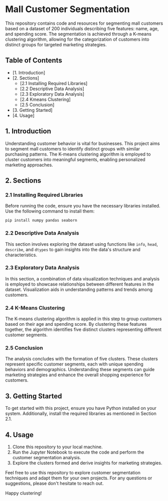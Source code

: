 # Mall Customer Segmentation

This repository contains code and resources for segmenting mall customers based on a dataset of 200 individuals describing five features: name, age, and spending score. The segmentation is achieved through a K-means clustering algorithm, allowing for the categorization of customers into distinct groups for targeted marketing strategies.

## Table of Contents
- [1. Introduction]
- [2. Sections]
  - [2.1 Installing Required Libraries]
  - [2.2 Descriptive Data Analysis]
  - [2.3 Exploratory Data Analysis]
  - [2.4 Kmeans Clustering]
  - [2.5 Conclusion]
- [3. Getting Started]
- [4. Usage]

## 1. Introduction

Understanding customer behavior is vital for businesses. This project aims to segment mall customers to identify distinct groups with similar purchasing patterns. The K-means clustering algorithm is employed to cluster customers into meaningful segments, enabling personalized marketing approaches.

## 2. Sections

### 2.1 Installing Required Libraries

Before running the code, ensure you have the necessary libraries installed. Use the following command to install them:

```
pip install numpy pandas seaborn
```

### 2.2 Descriptive Data Analysis

This section involves exploring the dataset using functions like `info`, `head`, `describe`, and `dtypes` to gain insights into the data's structure and characteristics.

### 2.3 Exploratory Data Analysis

In this section, a combination of data visualization techniques and analysis is employed to showcase relationships between different features in the dataset. Visualization aids in understanding patterns and trends among customers.

### 2.4 K-Means Clustering

The K-means clustering algorithm is applied in this step to group customers based on their age and spending score. By clustering these features together, the algorithm identifies five distinct clusters representing different customer segments.

### 2.5 Conclusion

The analysis concludes with the formation of five clusters. These clusters represent specific customer segments, each with unique spending behaviors and demographics. Understanding these segments can guide marketing strategies and enhance the overall shopping experience for customers.

## 3. Getting Started

To get started with this project, ensure you have Python installed on your system. Additionally, install the required libraries as mentioned in Section 2.1.

## 4. Usage

1. Clone this repository to your local machine.
2. Run the Jupyter Notebook to execute the code and perform the customer segmentation analysis.
3. Explore the clusters formed and derive insights for marketing strategies.

Feel free to use this repository to explore customer segmentation techniques and adapt them for your own projects. 
For any questions or suggestions, please don't hesitate to reach out.

Happy clustering!

